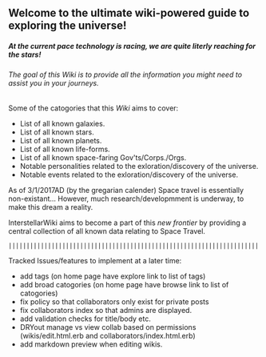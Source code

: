 ## Welcome to the ultimate wiki-powered guide to exploring the universe!

##### At the current pace technology is racing, we are quite literly reaching for the stars!

###### The goal of this _Wiki_ is to provide all the information you might need to assist you in your journeys. 

Some of the catogories that this _Wiki_ aims to cover:

- List of all known galaxies.
- List of all known stars.
- List of all known planets.
- List of all known life-forms.
- List of all known space-faring Gov'ts/Corps./Orgs.
- Notable personalities related to the exloration/discovery of the universe.
- Notable events related to the exloration/discovery of the universe.




As of 3/1/2017AD (by the gregarian calender) Space travel is essentially non-existant...
However, much research/developmment is underway, to make this dream a reality.

InterstellarWiki aims to become a part of this _new frontier_ by providing a central 
collection of all known data relating to Space Travel.

~~~~~~~~~~~~~~~~~~~~~~~~~~~~~~~~~~~~~~~~~~~~~~~~~~~~~~~~~~~~~~~~~~~~~~~~~~~~~~~~
||||||||||||||||||||||||||||||||||||||||||||||||||||||||||||||||||||||||||||||||
~~~~~~~~~~~~~~~~~~~~~~~~~~~~~~~~~~~~~~~~~~~~~~~~~~~~~~~~~~~~~~~~~~~~~~~~~~~~~~~~

Tracked Issues/features to implement at a later time:

- add tags (on home page have explore link to list of tags)
- add broad catogories (on home page have browse link to list of catogories)
- fix policy so that collaborators only exist for private posts
- fix collaborators index so that admins are displayed.
- add validation checks for title/body etc.
- DRYout manage vs view collab based on permissions (wikis/edit.html.erb and collaborators/index.html.erb)
- add markdown preview when editing wikis.